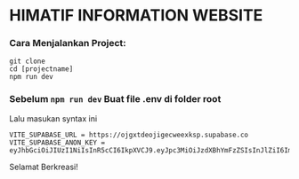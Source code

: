 # HIMATIF INFORMATION WEBSITE
### Cara Menjalankan Project:
```
git clone
cd [projectname]
npm run dev
```

### Sebelum ```npm run dev``` Buat file .env di folder root
Lalu masukan syntax ini
```
VITE_SUPABASE_URL = https://ojgxtdeojigecweexksp.supabase.co
VITE_SUPABASE_ANON_KEY = eyJhbGciOiJIUzI1NiIsInR5cCI6IkpXVCJ9.eyJpc3MiOiJzdXBhYmFzZSIsInJlZiI6Im9qZ3h0ZGVvamlnZWN3ZWV4a3NwIiwicm9sZSI6ImFub24iLCJpYXQiOjE2ODM3OTE3NzMsImV4cCI6MTk5OTM2Nzc3M30.bUwqy1bzgyeYeriwFW2yPYJeseXJoo6AtHSjIQqUMXA
```
Selamat Berkreasi!
